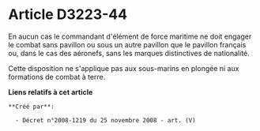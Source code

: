 # Article D3223-44

En aucun cas le commandant d'élément de force maritime ne doit engager le combat sans pavillon ou sous un autre pavillon que
le pavillon français ou, dans le cas des aéronefs, sans les marques distinctives de nationalité.

Cette disposition ne s'applique pas aux sous-marins en plongée ni aux formations de combat à terre.

**Liens relatifs à cet article**

	**Créé par**:

	  - Décret n°2008-1219 du 25 novembre 2008 - art. (V)
